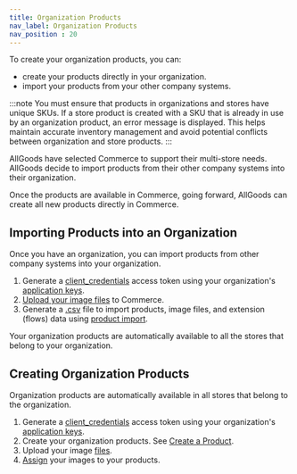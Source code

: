 ```yaml
---
title: Organization Products
nav_label: Organization Products 
nav_position : 20
---
```


To create your organization products, you can:

- create your products directly in your organization. 
- import your products from your other company systems.

:::note
You must ensure that products in organizations and stores have unique SKUs. If a store product is created with a SKU that is already in use by an organization product, an error message is displayed. This helps maintain accurate inventory management and avoid potential conflicts between organization and store products.
:::

AllGoods have selected Commerce to support their multi-store needs. AllGoods decide to import products from their other company systems into their organization.

Once the products are available in Commerce, going forward, AllGoods can create all new products directly in Commerce.

## Importing Products into an Organization

Once you have an organization, you can import products from other company systems into your organization.

1. Generate a [client_credentials](/docs/commerce-cloud/authentication/Tokens/client-credential-token) access token using your organization's [application keys](/docs/commerce-cloud/authentication/application-keys/application-keys-overview).
1. [Upload your image files](/docs/pxm/products/product-assets/create-a-file) to Commerce.
1. Generate a [.csv](/docs/pxm/products/importing-products/product-importer-csv) file to import products, image files, and extension (flows) data using [product import](/docs/pxm/products/importing-products/product-importer-csv).

Your organization products are automatically available to all the stores that belong to your organization.

## Creating Organization Products

Organization products are automatically available in all stores that belong to the organization.

1. Generate a [client_credentials](/docs/commerce-cloud/authentication/Tokens/client-credential-token) access token using your organization's [application keys](/docs/commerce-cloud/authentication/application-keys/application-keys-overview).
1. Create your organization products. See [Create a Product](https://elasticpath.dev/docs/pxm/products/ep-pxm-products-api/create-a-product).
1. Upload your image [files](/docs/pxm/products/product-assets/create-a-file). 
1. [Assign](/docs/pxm/products/product-asset-relationships/image-relationship/create-main-image-relationship) your images to your products.

